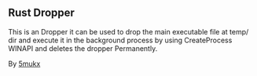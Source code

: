 ## Rust Dropper

This is an Dropper it can be used to drop the main executable file at temp/ dir and execute it in the background process by using CreateProcess WINAPI and deletes the dropper Permanently.

By [5mukx](https://x.com/5mukx)